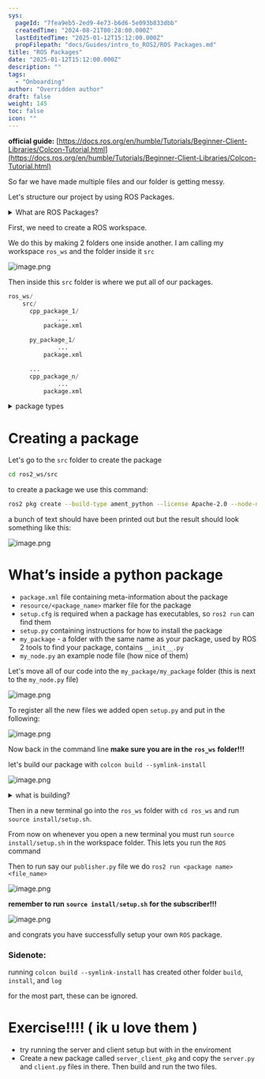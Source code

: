 ```yaml
---
sys:
  pageId: "7fea9eb5-2ed9-4e73-b6d6-5e093b833dbb"
  createdTime: "2024-08-21T00:28:00.000Z"
  lastEditedTime: "2025-01-12T15:12:00.000Z"
  propFilepath: "docs/Guides/intro_to_ROS2/ROS Packages.md"
title: "ROS Packages"
date: "2025-01-12T15:12:00.000Z"
description: ""
tags:
  - "Onboarding"
author: "Overridden author"
draft: false
weight: 145
toc: false
icon: ""
---
```


**official guide:** [https://docs.ros.org/en/humble/Tutorials/Beginner-Client-Libraries/Colcon-Tutorial.html](https://docs.ros.org/en/humble/Tutorials/Beginner-Client-Libraries/Colcon-Tutorial.html)

So far we have made multiple files and our folder is getting messy.

Let's structure our project by using ROS Packages.

<details>

<summary>What are ROS Packages?</summary>

ROS Packages are, as the name implies, packages of code that are highly sharable between ROS developers.

They consist of a folder, `package.xml` file, and source code

```python
      cpp_package_1/
		      ... imagine much code files here ..
          package.xml
```

</details>

First, we need to create a ROS workspace.

We do this by making 2 folders one inside another. I am calling my workspace `ros_ws` and the folder inside it `src`

![image.png](https://prod-files-secure.s3.us-west-2.amazonaws.com/d518164a-d88e-44d1-a4ee-3adb3bd8bce0/70706947-fd18-4537-a67b-e12946812d31/image.png?X-Amz-Algorithm=AWS4-HMAC-SHA256&X-Amz-Content-Sha256=UNSIGNED-PAYLOAD&X-Amz-Credential=ASIAZI2LB46676FLTDJY%2F20250418%2Fus-west-2%2Fs3%2Faws4_request&X-Amz-Date=20250418T140753Z&X-Amz-Expires=3600&X-Amz-Security-Token=IQoJb3JpZ2luX2VjEO3%2F%2F%2F%2F%2F%2F%2F%2F%2F%2FwEaCXVzLXdlc3QtMiJHMEUCIQCPpx2HbGQS5TwEgoVvSAE%2FeWfzUTARjOx4v224a%2F8%2FtgIgAYEhhzeQBjDt4Y7puMyCoRR%2B72JeoFSLvo1j6%2FrgYmQq%2FwMIdhAAGgw2Mzc0MjMxODM4MDUiDD39YclmjfuGH9xtbyrcA%2B6LBVXAEn2aE%2BQxqhj0EH3Rz2fbLmxYajHX0DX5MkBNmsMUuQF%2BHN6SLMddhOssfg%2B8LFpIaKHjgho1b88%2Fhy7Ul9HcsjhZAI9QI3qUVDy%2FR5chU9DZoM3zg6hEXNr3Scvsz%2B9994M%2BoAk5UiN%2BphuY4wvluoLkQYZd8%2BBta6SICVqbkYApTX0JtVPq564sS0GbCSvSpkblLtRAxJwo3pugyLsgcpdW13FmuvsGE%2FLo0WtYlIf6G%2BrJi53qEwkeeWj8dd69JOwULXwKzaoRVx%2BwLl0EbIoQWddPE4uI3S3cZck4sP9ek5gT%2FxfK2IzI%2FcBJXtdhYLKCGPQtu3c25Su118kzQjZ0dPx6saQXH0Y1KoQUvUkJzqlI0osyqPn5MRJuAHmAzbN9P3425fy%2F8qOfl4wl3ruTuAxo8Qm7X0%2Bk6vmY%2FSGKRLpfx4prIDLXKOg30W9r57L39uyuyU6hfzp3V5iOj%2Br3PyVJL17QBS6dZGH4XASBTt7pYclKW59KUDHkCb%2BABYOluIbSPBW991zguhzYqh0tPspFnNE12IzECWDUjTqk1YS0aZ5GwCRYGSHFYOVJlOxQ96CivEQqZAeJtq3LNZweED%2Bx%2F3xBbzpu%2BSMkK74IM31lDZDRMKWOicAGOqUBHZuox1VdpO8C5eIgTO6NhJ0F34J2H9dUwsy%2BD4nhHdxeNcjR%2BqI9sacSL9jX0bPTlqyNdba8Hrt6ogombe72h55UcFu2QWVlIgOlo9Rxiz1Wn6fgWmFFnMiVRX3j0R2kSIlQ8Uq8FdUS%2BYw9r6sR73vcerSoNwou66mD5PMKn%2F3XcDtK8M%2FJJ%2BiqLPWIoVD6nmWueujggq3hhds01BNHyUYTnlOv&X-Amz-Signature=67b13f72252caf33ec68103d3d128553ff313bb2f85a4935ae8095c7b2ffb57d&X-Amz-SignedHeaders=host&x-id=GetObject)

Then inside this `src` folder is where we put all of our packages.

```python
ros_ws/
    src/
      cpp_package_1/
		      ...
          package.xml

      py_package_1/
		      ...
          package.xml

      ...
      cpp_package_n/
		      ...
          package.xml

```

<details>

<summary>package types</summary>

packages can be either `C++` or python.

the intern file structure is different for each but for this guide we will stick to creating python packages

</details>

# Creating a package

Let's go to the `src` folder to create the package

```bash
cd ros2_ws/src
```

to create a package we use this command:

```bash
ros2 pkg create --build-type ament_python --license Apache-2.0 --node-name my_node my_package
```

a bunch of text should have been printed out but the result should look something like this:

![image.png](https://prod-files-secure.s3.us-west-2.amazonaws.com/d518164a-d88e-44d1-a4ee-3adb3bd8bce0/e6cf1e3f-8512-4a3e-b131-079f800bf3e8/image.png?X-Amz-Algorithm=AWS4-HMAC-SHA256&X-Amz-Content-Sha256=UNSIGNED-PAYLOAD&X-Amz-Credential=ASIAZI2LB46676FLTDJY%2F20250418%2Fus-west-2%2Fs3%2Faws4_request&X-Amz-Date=20250418T140753Z&X-Amz-Expires=3600&X-Amz-Security-Token=IQoJb3JpZ2luX2VjEO3%2F%2F%2F%2F%2F%2F%2F%2F%2F%2FwEaCXVzLXdlc3QtMiJHMEUCIQCPpx2HbGQS5TwEgoVvSAE%2FeWfzUTARjOx4v224a%2F8%2FtgIgAYEhhzeQBjDt4Y7puMyCoRR%2B72JeoFSLvo1j6%2FrgYmQq%2FwMIdhAAGgw2Mzc0MjMxODM4MDUiDD39YclmjfuGH9xtbyrcA%2B6LBVXAEn2aE%2BQxqhj0EH3Rz2fbLmxYajHX0DX5MkBNmsMUuQF%2BHN6SLMddhOssfg%2B8LFpIaKHjgho1b88%2Fhy7Ul9HcsjhZAI9QI3qUVDy%2FR5chU9DZoM3zg6hEXNr3Scvsz%2B9994M%2BoAk5UiN%2BphuY4wvluoLkQYZd8%2BBta6SICVqbkYApTX0JtVPq564sS0GbCSvSpkblLtRAxJwo3pugyLsgcpdW13FmuvsGE%2FLo0WtYlIf6G%2BrJi53qEwkeeWj8dd69JOwULXwKzaoRVx%2BwLl0EbIoQWddPE4uI3S3cZck4sP9ek5gT%2FxfK2IzI%2FcBJXtdhYLKCGPQtu3c25Su118kzQjZ0dPx6saQXH0Y1KoQUvUkJzqlI0osyqPn5MRJuAHmAzbN9P3425fy%2F8qOfl4wl3ruTuAxo8Qm7X0%2Bk6vmY%2FSGKRLpfx4prIDLXKOg30W9r57L39uyuyU6hfzp3V5iOj%2Br3PyVJL17QBS6dZGH4XASBTt7pYclKW59KUDHkCb%2BABYOluIbSPBW991zguhzYqh0tPspFnNE12IzECWDUjTqk1YS0aZ5GwCRYGSHFYOVJlOxQ96CivEQqZAeJtq3LNZweED%2Bx%2F3xBbzpu%2BSMkK74IM31lDZDRMKWOicAGOqUBHZuox1VdpO8C5eIgTO6NhJ0F34J2H9dUwsy%2BD4nhHdxeNcjR%2BqI9sacSL9jX0bPTlqyNdba8Hrt6ogombe72h55UcFu2QWVlIgOlo9Rxiz1Wn6fgWmFFnMiVRX3j0R2kSIlQ8Uq8FdUS%2BYw9r6sR73vcerSoNwou66mD5PMKn%2F3XcDtK8M%2FJJ%2BiqLPWIoVD6nmWueujggq3hhds01BNHyUYTnlOv&X-Amz-Signature=d41d2748d444b4d8aa4cbcd9e41a8180eee6378c77c71f0ec1cb46a691abc5e8&X-Amz-SignedHeaders=host&x-id=GetObject)

# What’s inside a python package

- `package.xml` file containing meta-information about the package
- `resource/<package_name>` marker file for the package
- `setup.cfg` is required when a package has executables, so `ros2 run` can find them
- `setup.py` containing instructions for how to install the package
- `my_package` - a folder with the same name as your package, used by ROS 2 tools to find your package, contains `__init__.py`
- `my_node.py` an example node file (how nice of them)

Let's move all of our code into the `my_package/my_package` folder (this is next to the `my_node.py` file)

![image.png](https://prod-files-secure.s3.us-west-2.amazonaws.com/d518164a-d88e-44d1-a4ee-3adb3bd8bce0/9ce58f11-0da9-4d3e-b86d-506a9685d378/image.png?X-Amz-Algorithm=AWS4-HMAC-SHA256&X-Amz-Content-Sha256=UNSIGNED-PAYLOAD&X-Amz-Credential=ASIAZI2LB46676FLTDJY%2F20250418%2Fus-west-2%2Fs3%2Faws4_request&X-Amz-Date=20250418T140753Z&X-Amz-Expires=3600&X-Amz-Security-Token=IQoJb3JpZ2luX2VjEO3%2F%2F%2F%2F%2F%2F%2F%2F%2F%2FwEaCXVzLXdlc3QtMiJHMEUCIQCPpx2HbGQS5TwEgoVvSAE%2FeWfzUTARjOx4v224a%2F8%2FtgIgAYEhhzeQBjDt4Y7puMyCoRR%2B72JeoFSLvo1j6%2FrgYmQq%2FwMIdhAAGgw2Mzc0MjMxODM4MDUiDD39YclmjfuGH9xtbyrcA%2B6LBVXAEn2aE%2BQxqhj0EH3Rz2fbLmxYajHX0DX5MkBNmsMUuQF%2BHN6SLMddhOssfg%2B8LFpIaKHjgho1b88%2Fhy7Ul9HcsjhZAI9QI3qUVDy%2FR5chU9DZoM3zg6hEXNr3Scvsz%2B9994M%2BoAk5UiN%2BphuY4wvluoLkQYZd8%2BBta6SICVqbkYApTX0JtVPq564sS0GbCSvSpkblLtRAxJwo3pugyLsgcpdW13FmuvsGE%2FLo0WtYlIf6G%2BrJi53qEwkeeWj8dd69JOwULXwKzaoRVx%2BwLl0EbIoQWddPE4uI3S3cZck4sP9ek5gT%2FxfK2IzI%2FcBJXtdhYLKCGPQtu3c25Su118kzQjZ0dPx6saQXH0Y1KoQUvUkJzqlI0osyqPn5MRJuAHmAzbN9P3425fy%2F8qOfl4wl3ruTuAxo8Qm7X0%2Bk6vmY%2FSGKRLpfx4prIDLXKOg30W9r57L39uyuyU6hfzp3V5iOj%2Br3PyVJL17QBS6dZGH4XASBTt7pYclKW59KUDHkCb%2BABYOluIbSPBW991zguhzYqh0tPspFnNE12IzECWDUjTqk1YS0aZ5GwCRYGSHFYOVJlOxQ96CivEQqZAeJtq3LNZweED%2Bx%2F3xBbzpu%2BSMkK74IM31lDZDRMKWOicAGOqUBHZuox1VdpO8C5eIgTO6NhJ0F34J2H9dUwsy%2BD4nhHdxeNcjR%2BqI9sacSL9jX0bPTlqyNdba8Hrt6ogombe72h55UcFu2QWVlIgOlo9Rxiz1Wn6fgWmFFnMiVRX3j0R2kSIlQ8Uq8FdUS%2BYw9r6sR73vcerSoNwou66mD5PMKn%2F3XcDtK8M%2FJJ%2BiqLPWIoVD6nmWueujggq3hhds01BNHyUYTnlOv&X-Amz-Signature=55bc67f22297c28bc322a085cffa1717be66c093c85f5d788d3b18f4ef4753b4&X-Amz-SignedHeaders=host&x-id=GetObject)

To register all the new files we added open `setup.py` and put in the following:

![image.png](https://prod-files-secure.s3.us-west-2.amazonaws.com/d518164a-d88e-44d1-a4ee-3adb3bd8bce0/1cd7c262-4cae-4496-9d75-c178537d24a2/image.png?X-Amz-Algorithm=AWS4-HMAC-SHA256&X-Amz-Content-Sha256=UNSIGNED-PAYLOAD&X-Amz-Credential=ASIAZI2LB46676FLTDJY%2F20250418%2Fus-west-2%2Fs3%2Faws4_request&X-Amz-Date=20250418T140753Z&X-Amz-Expires=3600&X-Amz-Security-Token=IQoJb3JpZ2luX2VjEO3%2F%2F%2F%2F%2F%2F%2F%2F%2F%2FwEaCXVzLXdlc3QtMiJHMEUCIQCPpx2HbGQS5TwEgoVvSAE%2FeWfzUTARjOx4v224a%2F8%2FtgIgAYEhhzeQBjDt4Y7puMyCoRR%2B72JeoFSLvo1j6%2FrgYmQq%2FwMIdhAAGgw2Mzc0MjMxODM4MDUiDD39YclmjfuGH9xtbyrcA%2B6LBVXAEn2aE%2BQxqhj0EH3Rz2fbLmxYajHX0DX5MkBNmsMUuQF%2BHN6SLMddhOssfg%2B8LFpIaKHjgho1b88%2Fhy7Ul9HcsjhZAI9QI3qUVDy%2FR5chU9DZoM3zg6hEXNr3Scvsz%2B9994M%2BoAk5UiN%2BphuY4wvluoLkQYZd8%2BBta6SICVqbkYApTX0JtVPq564sS0GbCSvSpkblLtRAxJwo3pugyLsgcpdW13FmuvsGE%2FLo0WtYlIf6G%2BrJi53qEwkeeWj8dd69JOwULXwKzaoRVx%2BwLl0EbIoQWddPE4uI3S3cZck4sP9ek5gT%2FxfK2IzI%2FcBJXtdhYLKCGPQtu3c25Su118kzQjZ0dPx6saQXH0Y1KoQUvUkJzqlI0osyqPn5MRJuAHmAzbN9P3425fy%2F8qOfl4wl3ruTuAxo8Qm7X0%2Bk6vmY%2FSGKRLpfx4prIDLXKOg30W9r57L39uyuyU6hfzp3V5iOj%2Br3PyVJL17QBS6dZGH4XASBTt7pYclKW59KUDHkCb%2BABYOluIbSPBW991zguhzYqh0tPspFnNE12IzECWDUjTqk1YS0aZ5GwCRYGSHFYOVJlOxQ96CivEQqZAeJtq3LNZweED%2Bx%2F3xBbzpu%2BSMkK74IM31lDZDRMKWOicAGOqUBHZuox1VdpO8C5eIgTO6NhJ0F34J2H9dUwsy%2BD4nhHdxeNcjR%2BqI9sacSL9jX0bPTlqyNdba8Hrt6ogombe72h55UcFu2QWVlIgOlo9Rxiz1Wn6fgWmFFnMiVRX3j0R2kSIlQ8Uq8FdUS%2BYw9r6sR73vcerSoNwou66mD5PMKn%2F3XcDtK8M%2FJJ%2BiqLPWIoVD6nmWueujggq3hhds01BNHyUYTnlOv&X-Amz-Signature=647c6b6ee5bdfbd8f6f6cb1b4d68de68ef8a5e8bd25795fef7a9e9ecbc06f438&X-Amz-SignedHeaders=host&x-id=GetObject)

Now back in the command line **make sure you are in the** **`ros_ws`** **folder!!!**

let's build our package with `colcon build --symlink-install`

![image.png](https://prod-files-secure.s3.us-west-2.amazonaws.com/d518164a-d88e-44d1-a4ee-3adb3bd8bce0/2f2a0d27-b173-48fd-b189-5f5c0ce65619/image.png?X-Amz-Algorithm=AWS4-HMAC-SHA256&X-Amz-Content-Sha256=UNSIGNED-PAYLOAD&X-Amz-Credential=ASIAZI2LB46676FLTDJY%2F20250418%2Fus-west-2%2Fs3%2Faws4_request&X-Amz-Date=20250418T140753Z&X-Amz-Expires=3600&X-Amz-Security-Token=IQoJb3JpZ2luX2VjEO3%2F%2F%2F%2F%2F%2F%2F%2F%2F%2FwEaCXVzLXdlc3QtMiJHMEUCIQCPpx2HbGQS5TwEgoVvSAE%2FeWfzUTARjOx4v224a%2F8%2FtgIgAYEhhzeQBjDt4Y7puMyCoRR%2B72JeoFSLvo1j6%2FrgYmQq%2FwMIdhAAGgw2Mzc0MjMxODM4MDUiDD39YclmjfuGH9xtbyrcA%2B6LBVXAEn2aE%2BQxqhj0EH3Rz2fbLmxYajHX0DX5MkBNmsMUuQF%2BHN6SLMddhOssfg%2B8LFpIaKHjgho1b88%2Fhy7Ul9HcsjhZAI9QI3qUVDy%2FR5chU9DZoM3zg6hEXNr3Scvsz%2B9994M%2BoAk5UiN%2BphuY4wvluoLkQYZd8%2BBta6SICVqbkYApTX0JtVPq564sS0GbCSvSpkblLtRAxJwo3pugyLsgcpdW13FmuvsGE%2FLo0WtYlIf6G%2BrJi53qEwkeeWj8dd69JOwULXwKzaoRVx%2BwLl0EbIoQWddPE4uI3S3cZck4sP9ek5gT%2FxfK2IzI%2FcBJXtdhYLKCGPQtu3c25Su118kzQjZ0dPx6saQXH0Y1KoQUvUkJzqlI0osyqPn5MRJuAHmAzbN9P3425fy%2F8qOfl4wl3ruTuAxo8Qm7X0%2Bk6vmY%2FSGKRLpfx4prIDLXKOg30W9r57L39uyuyU6hfzp3V5iOj%2Br3PyVJL17QBS6dZGH4XASBTt7pYclKW59KUDHkCb%2BABYOluIbSPBW991zguhzYqh0tPspFnNE12IzECWDUjTqk1YS0aZ5GwCRYGSHFYOVJlOxQ96CivEQqZAeJtq3LNZweED%2Bx%2F3xBbzpu%2BSMkK74IM31lDZDRMKWOicAGOqUBHZuox1VdpO8C5eIgTO6NhJ0F34J2H9dUwsy%2BD4nhHdxeNcjR%2BqI9sacSL9jX0bPTlqyNdba8Hrt6ogombe72h55UcFu2QWVlIgOlo9Rxiz1Wn6fgWmFFnMiVRX3j0R2kSIlQ8Uq8FdUS%2BYw9r6sR73vcerSoNwou66mD5PMKn%2F3XcDtK8M%2FJJ%2BiqLPWIoVD6nmWueujggq3hhds01BNHyUYTnlOv&X-Amz-Signature=7fe1ccf0e3cd8bb0f6907f75a02f167a365e45f6e5e6c0da30b086ca589c92ad&X-Amz-SignedHeaders=host&x-id=GetObject)

<details>

<summary>what is building?</summary>

if you are a CS major at Rose-Hulman you will learn the answer to this in CSSE132

but TLDR; is it combines all the code files into one program that can be run easily 

</details>

Then in a new terminal go into the `ros_ws` folder with `cd ros_ws` and run `source install/setup.sh`. 

From now on whenever you open a new terminal you must run `source install/setup.sh` in the workspace folder. This lets you run the `ROS` command

Then to run say our `publisher.py` file we do `ros2 run <package name> <file_name>`

![image.png](https://prod-files-secure.s3.us-west-2.amazonaws.com/d518164a-d88e-44d1-a4ee-3adb3bd8bce0/4f4b1219-3a44-4632-aa0a-ce3471699f59/image.png?X-Amz-Algorithm=AWS4-HMAC-SHA256&X-Amz-Content-Sha256=UNSIGNED-PAYLOAD&X-Amz-Credential=ASIAZI2LB46676FLTDJY%2F20250418%2Fus-west-2%2Fs3%2Faws4_request&X-Amz-Date=20250418T140753Z&X-Amz-Expires=3600&X-Amz-Security-Token=IQoJb3JpZ2luX2VjEO3%2F%2F%2F%2F%2F%2F%2F%2F%2F%2FwEaCXVzLXdlc3QtMiJHMEUCIQCPpx2HbGQS5TwEgoVvSAE%2FeWfzUTARjOx4v224a%2F8%2FtgIgAYEhhzeQBjDt4Y7puMyCoRR%2B72JeoFSLvo1j6%2FrgYmQq%2FwMIdhAAGgw2Mzc0MjMxODM4MDUiDD39YclmjfuGH9xtbyrcA%2B6LBVXAEn2aE%2BQxqhj0EH3Rz2fbLmxYajHX0DX5MkBNmsMUuQF%2BHN6SLMddhOssfg%2B8LFpIaKHjgho1b88%2Fhy7Ul9HcsjhZAI9QI3qUVDy%2FR5chU9DZoM3zg6hEXNr3Scvsz%2B9994M%2BoAk5UiN%2BphuY4wvluoLkQYZd8%2BBta6SICVqbkYApTX0JtVPq564sS0GbCSvSpkblLtRAxJwo3pugyLsgcpdW13FmuvsGE%2FLo0WtYlIf6G%2BrJi53qEwkeeWj8dd69JOwULXwKzaoRVx%2BwLl0EbIoQWddPE4uI3S3cZck4sP9ek5gT%2FxfK2IzI%2FcBJXtdhYLKCGPQtu3c25Su118kzQjZ0dPx6saQXH0Y1KoQUvUkJzqlI0osyqPn5MRJuAHmAzbN9P3425fy%2F8qOfl4wl3ruTuAxo8Qm7X0%2Bk6vmY%2FSGKRLpfx4prIDLXKOg30W9r57L39uyuyU6hfzp3V5iOj%2Br3PyVJL17QBS6dZGH4XASBTt7pYclKW59KUDHkCb%2BABYOluIbSPBW991zguhzYqh0tPspFnNE12IzECWDUjTqk1YS0aZ5GwCRYGSHFYOVJlOxQ96CivEQqZAeJtq3LNZweED%2Bx%2F3xBbzpu%2BSMkK74IM31lDZDRMKWOicAGOqUBHZuox1VdpO8C5eIgTO6NhJ0F34J2H9dUwsy%2BD4nhHdxeNcjR%2BqI9sacSL9jX0bPTlqyNdba8Hrt6ogombe72h55UcFu2QWVlIgOlo9Rxiz1Wn6fgWmFFnMiVRX3j0R2kSIlQ8Uq8FdUS%2BYw9r6sR73vcerSoNwou66mD5PMKn%2F3XcDtK8M%2FJJ%2BiqLPWIoVD6nmWueujggq3hhds01BNHyUYTnlOv&X-Amz-Signature=5e9a990efb65457dc11f713262a6a2187a38e3c319bbad05628ac4fb020616c3&X-Amz-SignedHeaders=host&x-id=GetObject)

**remember to run** **`source install/setup.sh`** **for the subscriber!!!**

![image.png](https://prod-files-secure.s3.us-west-2.amazonaws.com/d518164a-d88e-44d1-a4ee-3adb3bd8bce0/02121119-dad4-49ec-8356-c956108b4243/image.png?X-Amz-Algorithm=AWS4-HMAC-SHA256&X-Amz-Content-Sha256=UNSIGNED-PAYLOAD&X-Amz-Credential=ASIAZI2LB46676FLTDJY%2F20250418%2Fus-west-2%2Fs3%2Faws4_request&X-Amz-Date=20250418T140753Z&X-Amz-Expires=3600&X-Amz-Security-Token=IQoJb3JpZ2luX2VjEO3%2F%2F%2F%2F%2F%2F%2F%2F%2F%2FwEaCXVzLXdlc3QtMiJHMEUCIQCPpx2HbGQS5TwEgoVvSAE%2FeWfzUTARjOx4v224a%2F8%2FtgIgAYEhhzeQBjDt4Y7puMyCoRR%2B72JeoFSLvo1j6%2FrgYmQq%2FwMIdhAAGgw2Mzc0MjMxODM4MDUiDD39YclmjfuGH9xtbyrcA%2B6LBVXAEn2aE%2BQxqhj0EH3Rz2fbLmxYajHX0DX5MkBNmsMUuQF%2BHN6SLMddhOssfg%2B8LFpIaKHjgho1b88%2Fhy7Ul9HcsjhZAI9QI3qUVDy%2FR5chU9DZoM3zg6hEXNr3Scvsz%2B9994M%2BoAk5UiN%2BphuY4wvluoLkQYZd8%2BBta6SICVqbkYApTX0JtVPq564sS0GbCSvSpkblLtRAxJwo3pugyLsgcpdW13FmuvsGE%2FLo0WtYlIf6G%2BrJi53qEwkeeWj8dd69JOwULXwKzaoRVx%2BwLl0EbIoQWddPE4uI3S3cZck4sP9ek5gT%2FxfK2IzI%2FcBJXtdhYLKCGPQtu3c25Su118kzQjZ0dPx6saQXH0Y1KoQUvUkJzqlI0osyqPn5MRJuAHmAzbN9P3425fy%2F8qOfl4wl3ruTuAxo8Qm7X0%2Bk6vmY%2FSGKRLpfx4prIDLXKOg30W9r57L39uyuyU6hfzp3V5iOj%2Br3PyVJL17QBS6dZGH4XASBTt7pYclKW59KUDHkCb%2BABYOluIbSPBW991zguhzYqh0tPspFnNE12IzECWDUjTqk1YS0aZ5GwCRYGSHFYOVJlOxQ96CivEQqZAeJtq3LNZweED%2Bx%2F3xBbzpu%2BSMkK74IM31lDZDRMKWOicAGOqUBHZuox1VdpO8C5eIgTO6NhJ0F34J2H9dUwsy%2BD4nhHdxeNcjR%2BqI9sacSL9jX0bPTlqyNdba8Hrt6ogombe72h55UcFu2QWVlIgOlo9Rxiz1Wn6fgWmFFnMiVRX3j0R2kSIlQ8Uq8FdUS%2BYw9r6sR73vcerSoNwou66mD5PMKn%2F3XcDtK8M%2FJJ%2BiqLPWIoVD6nmWueujggq3hhds01BNHyUYTnlOv&X-Amz-Signature=2ddc28f775c5b1f7b743dbbf99f8184c23f4ef0606cb44b1dffb9248dc31f10f&X-Amz-SignedHeaders=host&x-id=GetObject)

and congrats you have successfully setup your own `ROS` package.

### Sidenote:

running `colcon build --symlink-install` has created other folder `build`, `install`, and `log`

for the most part, these can be ignored.

# Exercise!!!! ( ik u love them )

- try running the server and client setup but with in the enviroment
- Create a new package called `server_client_pkg` and copy the `server.py` and `client.py` files in there. Then build and run the two files.
